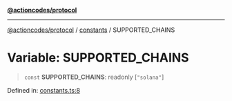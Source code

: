 [**@actioncodes/protocol**](../../README.md)

***

[@actioncodes/protocol](../../modules.md) / [constants](../README.md) / SUPPORTED\_CHAINS

# Variable: SUPPORTED\_CHAINS

> `const` **SUPPORTED\_CHAINS**: readonly \[`"solana"`\]

Defined in: [constants.ts:8](https://github.com/otaprotocol/actioncodes/blob/a8b35c1388affc2365ea89beead5f92a97b38de7/src/constants.ts#L8)
